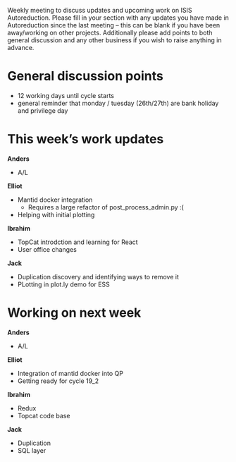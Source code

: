 Weekly meeting to discuss updates and upcoming work on ISIS Autoreduction.
Please fill in your section with any updates you have made in Autoreduction since the last meeting – this can be blank if you have been away/working on other projects. Additionally please add points to both general discussion and any other business if you wish to raise anything in advance. 

General discussion points
=========================
* 12 working days until cycle starts
* general reminder that monday / tuesday (26th/27th) are bank holiday and privilege day

This week’s work updates
========================

**Anders**
* A/L

**Elliot**
* Mantid docker integration
  * Requires a large refactor of post_process_admin.py :( 
* Helping with initial plotting


**Ibrahim**
* TopCat introdction and learning for React
* User office changes

**Jack**
* Duplication discovery and identifying ways to remove it
* PLotting in plot.ly demo for ESS

Working on next week
====================

**Anders**
* A/L

**Elliot**
* Integration of mantid docker into QP 
* Getting ready for cycle 19_2

**Ibrahim**
* Redux
* Topcat code base

**Jack**
* Duplication
* SQL layer

